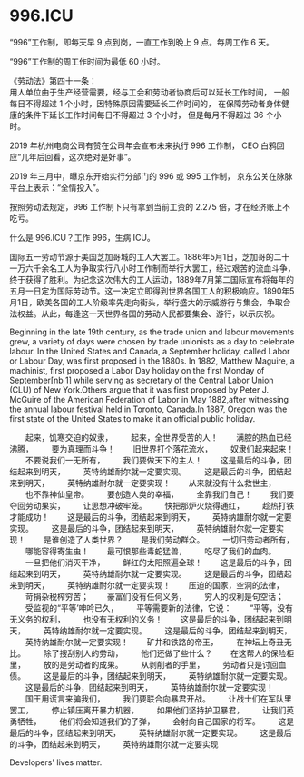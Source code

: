 996.ICU
===

“996”工作制，即每天早 9 点到岗，一直工作到晚上 9 点。每周工作 6 天。

“996”工作制的周工作时间为最低 60 小时。

《劳动法》第四十一条：  
用人单位由于生产经营需要，经与工会和劳动者协商后可以延长工作时间，
一般每日不得超过 1 个小时，因特殊原因需要延长工作时间的，
在保障劳动者身体健康的条件下延长工作时间每日不得超过 3 个小时，
但是每月不得超过 36 个小时。

2019 年杭州电商公司有赞在公司年会宣布未来执行 996 工作制，
CEO 白鸦回应“几年后回看，这次绝对是好事”。

2019 年三月中，曝京东开始实行分部门的 996 或 995 工作制，
京东公关在脉脉平台上表示：“全情投入”。

按照劳动法规定，996 工作制下只有拿到当前工资的 2.275 倍，才在经济账上不吃亏。

什么是 996.ICU？工作 996，生病 ICU。

国际五一劳动节源于美国芝加哥城的工人大罢工。1886年5月1日，芝加哥的二十一万六千余名工人为争取实行八小时工作制而举行大罢工，经过艰苦的流血斗争，终于获得了胜利。为纪念这次伟大的工人运动，1889年7月第二国际宣布将每年的五月一日定为国际劳动节。这一决定立即得到世界各国工人的积极响应。1890年5月1日，欧美各国的工人阶级率先走向街头，举行盛大的示威游行与集会，争取合法权益。从此，每逢这一天世界各国的劳动人民都要集会、游行，以示庆祝。

Beginning in the late 19th century, as the trade union and labour movements grew, a variety of days were chosen by trade unionists as a day to celebrate labour. In the United States and Canada, a September holiday, called Labor or Labour Day, was first proposed in the 1880s. In 1882, Matthew Maguire, a machinist, first proposed a Labor Day holiday on the first Monday of September[nb 1] while serving as secretary of the Central Labor Union (CLU) of New York.Others argue that it was first proposed by Peter J. McGuire of the American Federation of Labor in May 1882,after witnessing the annual labour festival held in Toronto, Canada.In 1887, Oregon was the first state of the United States to make it an official public holiday. 



　　起来，饥寒交迫的奴隶，
　　起来，全世界受苦的人！
　　满腔的热血已经沸腾，
　　要为真理而斗争！
　　旧世界打个落花流水，
　　奴隶们起来起来！
　　不要说我们一无所有，
　　我们要做天下的主人！
　　这是最后的斗争，团结起来到明天，
　　英特纳雄耐尔就一定要实现。
　　这是最后的斗争，团结起来到明天，
　　英特纳雄耐尔就一定要实现！
　　从来就没有什么救世主，
　　也不靠神仙皇帝。
　　要创造人类的幸福，
　　全靠我们自己！
　　我们要夺回劳动果实，
　　让思想冲破牢笼。
　　快把那炉火烧得通红，
　　趁热打铁才能成功！
　　这是最后的斗争，团结起来到明天，
　　英特纳雄耐尔就一定要实现。
　　这是最后的斗争，团结起来到明天，
　　英特纳雄耐尔就一定要实现！
　　是谁创造了人类世界？
　　是我们劳动群众。
　　一切归劳动者所有，
　　哪能容得寄生虫！
　　最可恨那些毒蛇猛兽，
　　吃尽了我们的血肉。
　　一旦把他们消灭干净，
　　鲜红的太阳照遍全球！
　　这是最后的斗争，团结起来到明天，
　　英特纳雄耐尔就一定要实现。
　　这是最后的斗争，团结起来到明天，
　　英特纳雄耐尔就一定要实现！
　　压迫的国家，空洞的法律，
　　苛捐杂税榨穷苦；
　　豪富们没有任何义务，
　　穷人的权利是句空话；
　　受监视的“平等’呻吟已久，
　　平等需要新的法律，它说：
　　“平等，没有无义务的权利，
　　也没有无权利的义务！
　　这是最后的斗争，团结起来到明天，
　　英特纳雄耐尔就一定要实现。
　　这是最后的斗争，团结起来到明天，
　　英特纳雄耐尔就一定要实现！
　　矿井和铁路的帝王，
　　在神坛上奇丑无比。
　　除了搜刮别人的劳动，
　　他们还做了些什么？
　　在这帮人的保险柜里，
　　放的是劳动者的成果。
　　从剥削者的手里，
　　劳动者只是讨回血债。
　　这是最后的斗争，团结起来到明天，
　　英特纳雄耐尔就一定要实现。
　　这是最后的斗争，团结起来到明天，
　　英特纳雄耐尔就一定要实现！
　　国王用谎言来骗我们，
　　我们要联合向暴君开战。
　　让战士们在军队里罢工，
　　停止镇压离开暴力机器，
　　如果他们坚持护卫暴君，
　　让我们英勇牺牲，
　　他们将会知道我们的子弹，
　　会射向自己国家的将军。
　　这是最后的斗争，团结起来到明天，
　　英特纳雄耐尔就一定要实现。
　　这是最后的斗争，团结起来到明天，
　　英特纳雄耐尔就一定要实现 


Developers' lives matter.
